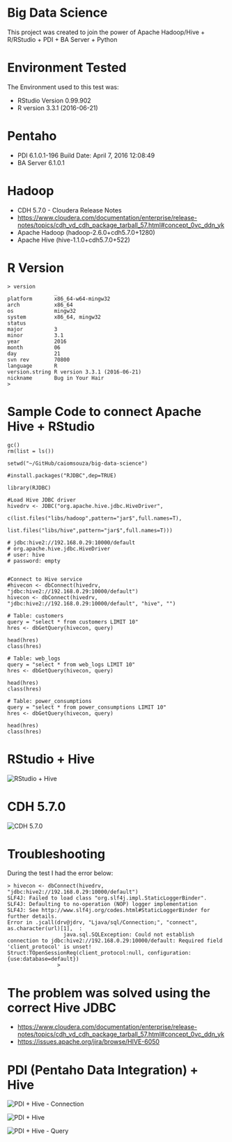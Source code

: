 # Big Data Science

This project was created to join the power of Apache Hadoop/Hive + R/RStudio + PDI + BA Server + Python

# Environment Tested
The Environment used to this test was: <BR>
* RStudio Version 0.99.902
* R version 3.3.1 (2016-06-21)

# Pentaho
* PDI 6.1.0.1-196 Build Date: April 7, 2016 12:08:49
* BA Server 6.1.0.1


# Hadoop
* CDH 5.7.0 - Cloudera Release Notes
* https://www.cloudera.com/documentation/enterprise/release-notes/topics/cdh_vd_cdh_package_tarball_57.html#concept_0vc_ddn_yk
* Apache Hadoop (hadoop-2.6.0+cdh5.7.0+1280)
* Apache Hive (hive-1.1.0+cdh5.7.0+522)

# R Version
```
> version
               _                           
platform       x86_64-w64-mingw32          
arch           x86_64                      
os             mingw32                     
system         x86_64, mingw32             
status                                     
major          3                           
minor          3.1                         
year           2016                        
month          06                          
day            21                          
svn rev        70800                       
language       R                           
version.string R version 3.3.1 (2016-06-21)
nickname       Bug in Your Hair            
>
```

# Sample Code to connect Apache Hive + RStudio  
```
gc()
rm(list = ls())

setwd("~/GitHub/caiomsouza/big-data-science")

#install.packages("RJDBC",dep=TRUE)

library(RJDBC)

#Load Hive JDBC driver
hivedrv <- JDBC("org.apache.hive.jdbc.HiveDriver",
                c(list.files("libs/hadoop",pattern="jar$",full.names=T),
                  list.files("libs/hive",pattern="jar$",full.names=T)))

# jdbc:hive2://192.168.0.29:10000/default
# org.apache.hive.jdbc.HiveDriver
# user: hive
# password: empty


#Connect to Hive service
#hivecon <- dbConnect(hivedrv, "jdbc:hive2://192.168.0.29:10000/default")
hivecon <- dbConnect(hivedrv, "jdbc:hive2://192.168.0.29:10000/default", "hive", "")

# Table: customers
query = "select * from customers LIMIT 10"
hres <- dbGetQuery(hivecon, query)

head(hres)
class(hres)

# Table: web_logs
query = "select * from web_logs LIMIT 10"
hres <- dbGetQuery(hivecon, query)

head(hres)
class(hres)

# Table: power_consumptions
query = "select * from power_consumptions LIMIT 10"
hres <- dbGetQuery(hivecon, query)

head(hres)
class(hres)
```

# RStudio + Hive

![RStudio + Hive](https://github.com/caiomsouza/big-data-science/blob/master/printscreen/rstudio_hive_query_web_logs.PNG)

# CDH 5.7.0
![CDH 5.7.0](https://github.com/caiomsouza/big-data-science/blob/master/printscreen/cdh_query_web_logs.PNG)


# Troubleshooting

During the test I had the error below:

```
> hivecon <- dbConnect(hivedrv, "jdbc:hive2://192.168.0.29:10000/default")
SLF4J: Failed to load class "org.slf4j.impl.StaticLoggerBinder".
SLF4J: Defaulting to no-operation (NOP) logger implementation
SLF4J: See http://www.slf4j.org/codes.html#StaticLoggerBinder for further details.
Error in .jcall(drv@jdrv, "Ljava/sql/Connection;", "connect", as.character(url)[1],  :
                  java.sql.SQLException: Could not establish connection to jdbc:hive2://192.168.0.29:10000/default: Required field 'client_protocol' is unset! Struct:TOpenSessionReq(client_protocol:null, configuration:{use:database=default})
                >
```

# The problem was solved using the correct Hive JDBC
* https://www.cloudera.com/documentation/enterprise/release-notes/topics/cdh_vd_cdh_package_tarball_57.html#concept_0vc_ddn_yk
* https://issues.apache.org/jira/browse/HIVE-6050


# PDI (Pentaho Data Integration) + Hive

![PDI + Hive - Connection](https://github.com/caiomsouza/big-data-science/blob/master/printscreen/pdi_hive_connection_example.PNG)

![PDI + Hive](https://github.com/caiomsouza/big-data-science/blob/master/printscreen/pdi_hive_input_table_step.PNG)

![PDI + Hive - Query](https://github.com/caiomsouza/big-data-science/blob/master/printscreen/pdi_hive_sql_query_web_logs.PNG)
